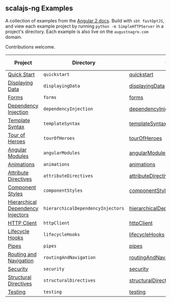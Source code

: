 ## scalajs-ng Examples

A collection of examples from the [Angular 2 docs](https://angular.io/docs/). Build with `sbt fastOptJS`, and view each example project by running `python -m SimpleHTTPServer` in a project's directory. Each example is also live on the `augustnagro.com` domain.

Contributions welcome.
 
| Project                | Directory     | Url                             | Is Done |
| ---------------------- | ------------- | ------------------------------- |:-------:|
| [Quick Start](https://angular.io/docs/ts/latest/quickstart.html)| `quickstart` | [quickstart](https://augustnagro.com/sjs-ng/quickstart)| X |
| [Displaying Data](https://angular.io/docs/ts/latest/guide/displaying-data.html) | `displayingData` | [displayingData](https://augustnagro.com/sjs-ng/displayingData)|X|
| [Forms](https://angular.io/docs/ts/latest/guide/forms.html)| `forms` | [forms](https://augustnagro.com/sjs-ng/forms)|X|
| [Dependency Injection](https://angular.io/docs/ts/latest/guide/dependency-injection.html)| `dependencyInjection` | [dependencyInjection](https://augustnagro.com/sjs-ng/dependencyInjection)| |
| [Template Syntax](https://angular.io/docs/ts/latest/guide/template-syntax.html)| `templateSyntax` | [templateSyntax](https://augustnagro.com/sjs-ng/templateSyntax)| |
| [Tour of Heroes](https://angular.io/docs/ts/latest/tutorial/) | `tourOfHeroes` | [tourOfHeroes](https://augustnagro.com/sjs-ng/tourOfHeroes)|  |
| [Angular Modules](https://angular.io/docs/ts/latest/guide/ngmodule.html)| `angularModules` | [angularModules](https://augustnagro.com/sjs-ng/angularModules)| |
| [Animations](https://angular.io/docs/ts/latest/guide/animations.html)| `animations` | [animations](https://augustnagro.com/sjs-ng/animations)| |
| [Attribute Directives](https://angular.io/docs/ts/latest/guide/attribute-directives.html)| `attributeDirectives` | [attributeDirectives](https://augustnagro.com/sjs-ng/attributeDirectives)| |
| [Component Styles](https://angular.io/docs/ts/latest/guide/component-styles.html)| `componentStyles` | [componentStyles](https://augustnagro.com/sjs-ng/componentStyles)| |
| [Hierarchical Dependency Injectors](https://angular.io/docs/ts/latest/guide/hierarchical-dependency-injection.html)| `hierarchicalDependencyInjectors` | [hierarchicalDependencyInjectors](https://augustnagro.com/sjs-ng/hierarchicalDependencyInjectors)| |
| [HTTP Client](https://angular.io/docs/ts/latest/guide/server-communication.html)| `httpClient` | [httpClient](https://augustnagro.com/sjs-ng/httpClient)| |
| [Lifecycle Hooks](https://angular.io/docs/ts/latest/guide/lifecycle-hooks.html)| `lifecycleHooks` | [lifecycleHooks](https://augustnagro.com/sjs-ng/lifecycleHooks)| |
| [Pipes](https://angular.io/docs/ts/latest/guide/pipes.html)| `pipes` | [pipes](https://augustnagro.com/sjs-ng/pipes)| |
| [Routing and Navigation](https://angular.io/docs/ts/latest/guide/router.html)| `routingAndNavigation` | [routingAndNavigation](https://augustnagro.com/sjs-ng/routingAndNavigation)| |
| [Security](https://angular.io/docs/ts/latest/guide/security.html)| `security` | [security](https://augustnagro.com/sjs-ng/security)| |
| [Structural Directives](https://angular.io/docs/ts/latest/guide/structural-directives.html)| `structuralDirectives` | [structuralDirectives](https://augustnagro.com/sjs-ng/structuralDirectives)| |
| [Testing](https://angular.io/docs/ts/latest/guide/testing.html)| `testing` | [testing](https://augustnagro.com/sjs-ng/testing)| |
